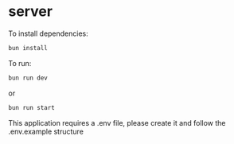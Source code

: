 # server

To install dependencies:

```bash
bun install
```
To run:

```bash
bun run dev 
```
or
```bash
bun run start
```
This application requires a .env file, please create it and follow the .env.example structure

